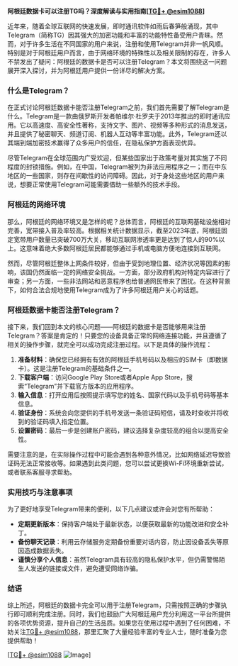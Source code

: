 **阿根廷数据卡可以注册TG吗？深度解读与实用指南[[TG💪+ @esim1088](https://t.me/s/esim1088)]**

近年来，随着全球互联网的快速发展，即时通讯软件如雨后春笋般涌现，其中Telegram（简称TG）因其强大的加密功能和丰富的功能特性备受用户青睐。然而，对于许多生活在不同国家的用户来说，注册和使用Telegram并非一帆风顺。特别是对于阿根廷用户而言，由于网络环境的特殊性以及相关限制的存在，许多人不禁发出了疑问：阿根廷的数据卡是否可以注册Telegram？本文将围绕这一问题展开深入探讨，并为阿根廷用户提供一份详尽的解决方案。

### 什么是Telegram？

在正式讨论阿根廷数据卡能否注册Telegram之前，我们首先需要了解Telegram是什么。Telegram是一款由俄罗斯开发者帕维尔·杜罗夫于2013年推出的即时通讯应用。它以高速度、高安全性著称，支持文字、图片、视频等多种形式的消息发送，并且提供了秘密聊天、频道订阅、机器人互动等丰富功能。此外，Telegram还以其端到端加密技术赢得了众多用户的信任，在隐私保护方面表现优异。

尽管Telegram在全球范围内广受欢迎，但某些国家出于政策考量对其实施了不同程度的封锁措施。例如，在中国，Telegram被列为非法应用程序之一；而在中东地区的一些国家，则存在间歇性的访问障碍。因此，对于身处这些地区的用户来说，想要正常使用Telegram可能需要借助一些额外的技术手段。

### 阿根廷的网络环境

那么，阿根廷的网络环境又是怎样的呢？总体而言，阿根廷的互联网基础设施相对完善，宽带接入普及率较高。根据相关统计数据显示，截至2023年底，阿根廷固定宽带用户数量已突破700万大关，移动互联网渗透率更是达到了惊人的90%以上。这意味着绝大多数阿根廷居民都能够通过手机或电脑方便地连接到互联网。

然而，尽管阿根廷整体上网条件较好，但由于受到地理位置、经济状况等因素的影响，该国仍然面临一定的网络安全挑战。一方面，部分政府机构对特定内容进行了审查；另一方面，一些非法网站和恶意程序也给普通网民带来了困扰。在这种背景下，如何合法合规地使用Telegram成为了许多阿根廷用户关心的话题。

### 阿根廷数据卡能否注册Telegram？

接下来，我们回到本文的核心问题——阿根廷的数据卡是否能够用来注册Telegram？答案是肯定的！只要您的设备具备正常的网络连接功能，并且遵循了相关的操作步骤，就完全可以成功完成注册过程。以下是具体的操作流程：

1. **准备材料**：确保您已经拥有有效的阿根廷手机号码以及相应的SIM卡（即数据卡）。这是注册Telegram的基础条件之一。
2. **下载客户端**：访问Google Play Store或者Apple App Store，搜索“Telegram”并下载官方版本的应用程序。
3. **输入信息**：打开应用后按照提示填写您的姓名、国家代码以及手机号码等基本信息。
4. **验证身份**：系统会向您提供的手机号发送一条验证码短信，请及时查收并将收到的验证码填入指定位置。
5. **设置密码**：最后一步是创建账户密码，建议选择复杂度较高的组合以提高安全性。

需要注意的是，在实际操作过程中可能会遇到各种意外情况，比如网络延迟导致验证码无法正常接收等。如果遇到此类问题，您可以尝试更换Wi-Fi环境重新尝试，或者联系客服寻求帮助。

### 实用技巧与注意事项

为了更好地享受Telegram带来的便利，以下几点建议或许会对您有所帮助：

- **定期更新版本**：保持客户端处于最新状态，以便获取最新的功能改进和安全补丁。
- **备份聊天记录**：利用云存储服务定期备份重要对话内容，防止因设备丢失等原因造成数据丢失。
- **谨慎分享个人信息**：虽然Telegram具有较高的隐私保护水平，但仍需警惕陌生人发送的链接或文件，避免遭受网络诈骗。

### 结语

综上所述，阿根廷的数据卡完全可以用于注册Telegram，只需按照正确的步骤执行即可顺利完成注册。同时，我们也鼓励广大阿根廷用户充分利用这一平台所提供的各项优势资源，提升自己的生活品质。如果您在使用过程中遇到了任何困难，不妨关注[TG💪+ @esim1088](https://t.me/s/esim1088)，那里汇聚了大量经验丰富的专业人士，随时准备为您提供帮助！

[[TG💪+ @esim1088](https://t.me/s/esim1088) ![Image](https://i.postimg.cc/4NQfJmqS/Snipaste-2025-05-13-00-14-12.png)]